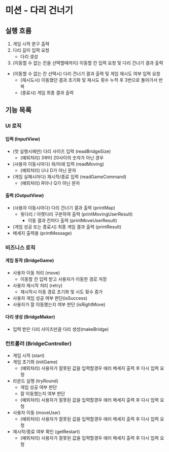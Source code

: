 # 미션 - 다리 건너기

## 실행 흐름
1. 게임 시작 문구 출력
2. 다리 길이 입력 요청
   - 다리 생성
3. (이동할 수 없는 칸을 선택할때까지) 이동할 칸 입력 요청 및 다리 건너기 결과 출력
  - (이동할 수 없는 칸 선택시) 다리 건너기 결과 출력 및 게임 재시도 여부 입력 요청
    - (재시도시) 이동했던 결과 초기화 및 재시도 횟수 누적 후 3번으로 돌아가서 반복
    - (종료시) 게임 최종 결과 출력

## 기능 목록 
### UI 로직
#### 입력 (InputView)
- (첫 실행시에만) 다리 사이즈 입력 (readBridgeSize)
  - (예외처리) 3부터 20사이의 숫자가 아닌 경우 
- (사용자 이동시마다) 위/아래 입력 (readMoving)
  - (예외처리) U나 D가 아닌 문자
- (게임 실패시마다) 재시작/종료 입력 (readGameCommand)
  - (예외처리) R이나 Q가 아닌 문자
#### 출력 (OutputView)
- (사용자 이동시마다) 다리 건너기 결과 출력 (printMap)
  - 윗다리 / 아랫다리 구분하여 출력 (printMovingUserResult)
    - 이동 결과 칸마다 출력 (printMoveUserResult)
- (게임 성공 또는 종료시) 최종 게임 결과 출력 (printResult)
- 메세지 출력용 (printMessage)
### 비즈니스 로직
#### 게임 동작 (BridgeGame)
- 사용자 이동 처리 (move)
  - 이동할 칸 입력 받고 사용자가 이동한 경로 저장
- 사용자 재시작 처리 (retry)
  - 재시작시 이동 경로 초기화 및 시도 횟수 증가
- 사용자 게임 성공 여부 판단(isSuccess)
- 사용자가 잘 이동했는지 여부 판단 (isRightMove)
#### 다리 생성 (BridgeMaker)
- 입력 받은 다리 사이즈만큼 다리 생성(makeBridge)
### 컨트롤러 (BridgeController)
- 게임 시작 (start)
- 게임 초기화 (initGame)
  - (예외처리) 사용자가 잘못된 값을 입력할경우 에러 메세지 출력 후 다시 입력 요청
- 라운드 실행 (tryRound)
  - 게임 성공 여부 판단
  - 잘 이동했는지 여부 판단
  - (예외처리) 사용자가 잘못된 값을 입력할경우 에러 메세지 출력 후 다시 입력 요청
- 사용자 이동 (moveUser)
    - (예외처리) 사용자가 잘못된 값을 입력할경우 에러 메세지 출력 후 다시 입력 요청
- 재시작/종료 여부 확인 (getRestart) 
  - (예외처리) 사용자가 잘못된 값을 입력할경우 에러 메세지 출력 후 다시 입력 요청

